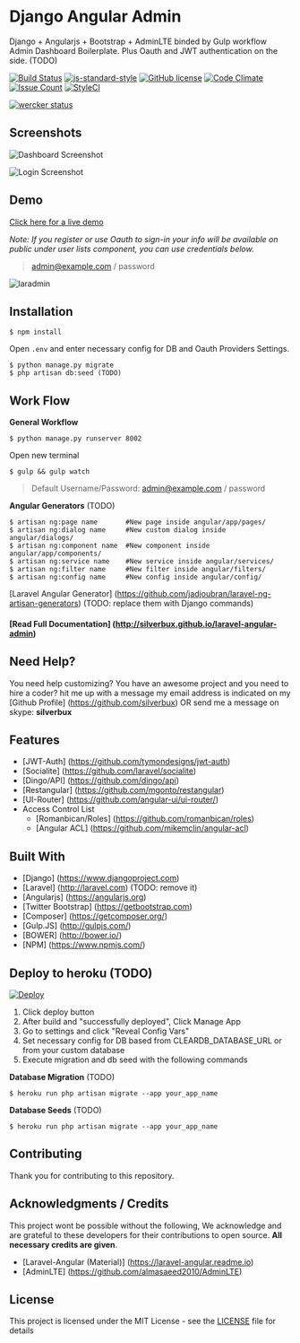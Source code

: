 # Django Angular Admin
Django + Angularjs + Bootstrap + AdminLTE binded by Gulp workflow Admin Dashboard Boilerplate.
Plus Oauth and JWT authentication on the side. (TODO)

[![Build Status](https://travis-ci.org/silverbux/laravel-angular-admin.svg?branch=master)](https://travis-ci.org/silverbux/laravel-angular-admin)
[![js-standard-style](https://img.shields.io/badge/code%20style-standard-brightgreen.svg)](http://standardjs.com/)
[![GitHub license](https://img.shields.io/badge/license-MIT-blue.svg)](https://raw.githubusercontent.com/silverbux/laravel-angular-admin/master/LICENSE)
[![Code Climate](https://codeclimate.com/github/silverbux/laravel-angular-admin/badges/gpa.svg)](https://codeclimate.com/github/silverbux/laravel-angular-admin)
[![Issue Count](https://codeclimate.com/github/silverbux/laravel-angular-admin/badges/issue_count.svg)](https://codeclimate.com/github/silverbux/laravel-angular-admin)
[![StyleCI](https://styleci.io/repos/56498155/shield)](https://styleci.io/repos/56498155)

[![wercker status](https://app.wercker.com/status/92444e926f721c992f7f41c605d5cbc4/m "wercker status")](https://app.wercker.com/project/bykey/92444e926f721c992f7f41c605d5cbc4)

## Screenshots
![Dashboard Screenshot](https://cloud.githubusercontent.com/assets/1888261/14597104/53b404b6-057d-11e6-876d-c83630686590.png)

![Login Screenshot](https://cloud.githubusercontent.com/assets/13616776/14597970/a366dc7c-0582-11e6-853b-776b1cf17aed.png
)

## Demo
[Click here for a live demo](http://laravel-admin.herokuapp.com)

*Note: If you register or use Oauth to sign-in your info will be available on public under user lists component, you can use credentials below.*

> admin@example.com / password

![laradmin](https://cloud.githubusercontent.com/assets/1888261/15561320/1899b4b2-2327-11e6-8a3a-7e3d7ce31621.png)

## Installation
```
$ npm install
```

Open ```.env``` and enter necessary config for DB and Oauth Providers Settings.

```
$ python manage.py migrate
$ php artisan db:seed (TODO)
```

## Work Flow

**General Workflow**

```
$ python manage.py runserver 8002
```
Open new terminal
```
$ gulp && gulp watch
```

> Default Username/Password: admin@example.com / password

**Angular Generators** (TODO)

```
$ artisan ng:page name       #New page inside angular/app/pages/
$ artisan ng:dialog name     #New custom dialog inside angular/dialogs/
$ artisan ng:component name  #New component inside angular/app/components/
$ artisan ng:service name    #New service inside angular/services/
$ artisan ng:filter name     #New filter inside angular/filters/
$ artisan ng:config name     #New config inside angular/config/
```
[Laravel Angular Generator] (https://github.com/jadjoubran/laravel-ng-artisan-generators) (TODO: replace them with Django commands)

#### [Read Full Documentation] (http://silverbux.github.io/laravel-angular-admin)

## Need Help?
You need help customizing? You have an awesome project and you need to hire a coder? hit me up with a message my email address is indicated on my [Github Profile] (https://github.com/silverbux) OR send me a message on skype: **silverbux**

## Features
* [JWT-Auth] (https://github.com/tymondesigns/jwt-auth)
* [Socialite] (https://github.com/laravel/socialite)
* [Dingo/API] (https://github.com/dingo/api)
* [Restangular] (https://github.com/mgonto/restangular)
* [UI-Router] (https://github.com/angular-ui/ui-router/)
* Access Control List
    * [Romanbican/Roles] (https://github.com/romanbican/roles)
    * [Angular ACL] (https://github.com/mikemclin/angular-acl)

## Built With
* [Django] (https://www.djangoproject.com)
* [Laravel] (http://laravel.com) (TODO: remove it)
* [Angularjs] (https://angularjs.org)
* [Twitter Bootstrap] (https://getbootstrap.com)
* [Composer] (https://getcomposer.org/)
* [Gulp.JS] (http://gulpjs.com/)
* [BOWER] (http://bower.io/)
* [NPM] (https://www.npmjs.com/)

## Deploy to heroku (TODO)

[![Deploy](https://www.herokucdn.com/deploy/button.svg)](https://heroku.com/deploy)

1. Click deploy button
2. After build and "successfully deployed", Click Manage App
3. Go to settings and click "Reveal Config Vars"
4. Set necessary config for DB based from CLEARDB_DATABASE_URL or from your custom database
5. Execute migration and db seed with the following commands

**Database Migration** (TODO)
```
$ heroku run php artisan migrate --app your_app_name
```
**Database Seeds**  (TODO)
```
$ heroku run php artisan migrate --app your_app_name
```

## Contributing

Thank you for contributing to this repository.

## Acknowledgments / Credits
This project wont be possible without the following, We acknowledge and are grateful to these developers for their contributions to open source. **All necessary credits are given**.

* [Laravel-Angular (Material)] (https://laravel-angular.readme.io)
* [AdminLTE] (https://github.com/almasaeed2010/AdminLTE)

## License

This project is licensed under the MIT License - see the [LICENSE](LICENSE) file for details

